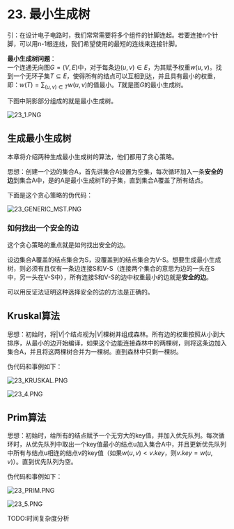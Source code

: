 # 23. 最小生成树

引：在设计电子电路时，我们常常需要将多个组件的针脚连起。若要连接n个针脚，可以用n-1根连线，我们希望使用的最短的连线来连接针脚。  

**最小生成树问题**：  
一个连通无向图$G = (V, E)$中，对于每条边$(u, v) \in E$，为其赋予权重$w(u, v)$。找到一个无环子集$T \subseteq E$，使得所有的结点可以互相到达，并且具有最小的权重，即：$w(T) = \sum_{(u, v) \in T}w(u, v)$的值最小。$T$就是图$G$的最小生成树。  

下图中阴影部分组成的就是最小生成树。

![23_1.PNG](https://raw.githubusercontent.com/maomao9003/Introduction-to-Algorithms/master/.res/23_1.PNG)

## 生成最小生成树

本章将介绍两种生成最小生成树的算法，他们都用了贪心策略。

思想：创建一个边的集合A，首先讲集合A设置为空集，每次循环加入一条**安全的边**到集合A中，是的A是最小生成树T的子集，直到集合A覆盖了所有结点。

下面是这个贪心策略的伪代码：

![23_GENERIC_MST.PNG](https://raw.githubusercontent.com/maomao9003/Introduction-to-Algorithms/master/.res/23_GENERIC_MST.PNG)

### 如何找出一个**安全的边**

这个贪心策略的重点就是如何找出安全的边。

设边集合A覆盖的结点集合为S，没覆盖到的结点集合为V-S。想要生成最小生成树，则必须有且仅有一条边连接S和V-S（连接两个集合的意思为边的一头在S中，另一头在V-S中），所有连接S和V-S的边中权重最小的边就是**安全的边**。

可以用反证法证明这种选择安全的边的方法是正确的。

## Kruskal算法

思想：初始时，将$|V|$个结点视为$|V|$棵树并组成森林。所有边的权重按照从小到大排序，从最小的边开始编译，如果这个边能连接森林中的两棵树，则将这条边加入集合A，并且将这两棵树合并为一棵树。直到森林中只剩一棵树。

伪代码和事例如下：

![23_KRUSKAL.PNG](https://raw.githubusercontent.com/maomao9003/Introduction-to-Algorithms/master/.res/23_KRUSKAL.PNG)

![23_4.PNG](https://raw.githubusercontent.com/maomao9003/Introduction-to-Algorithms/master/.res/23_4.PNG)

## Prim算法

思想：初始时，给所有的结点赋予一个无穷大的key值，并加入优先队列。每次循环时，从优先队列中取出一个key值最小的结点u加入集合A中，并且更新优先队列中所有与结点u相连的结点v的key值（如果$w(u,v) < v.key$，则$v.key = w(u,v)$）。直到优先队列为空。

伪代码和事例如下：

![23_PRIM.PNG](https://raw.githubusercontent.com/maomao9003/Introduction-to-Algorithms/master/.res/23_PRIM.PNG)

![23_5.PNG](https://raw.githubusercontent.com/maomao9003/Introduction-to-Algorithms/master/.res/23_5.PNG)

TODO:时间复杂度分析
